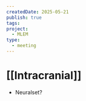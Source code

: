 ```yaml
---
createdDate: 2025-05-21
publish: true
tags: 
project:
  - MLEM
type:
  - meeting
---
```

# [[Intracranial]]
- Neuralset?
